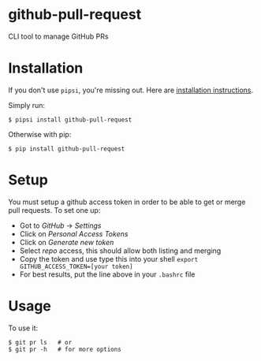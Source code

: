 # github-pull-request

CLI tool to manage GitHub PRs


# Installation

If you don't use `pipsi`, you're missing out.
Here are [installation instructions](https://github.com/mitsuhiko/pipsi#readme).

Simply run:

    $ pipsi install github-pull-request

Otherwise with pip:

    $ pip install github-pull-request

# Setup
You must setup a github access token in order to be able to get or merge pull
requests. To set one up:

  - Got to *GitHub* -> *Settings*
  - Click on *Personal Access Tokens*
  - Click on *Generate new token*
  - Select *repo* access, this should allow both listing and merging
  - Copy the token and use type this into your shell `export GITHUB_ACCESS_TOKEN=[your token]`
  - For best results, put the line above in your `.bashrc` file

# Usage
To use it:

    $ git pr ls   # or 
    $ git pr -h   # for more options

